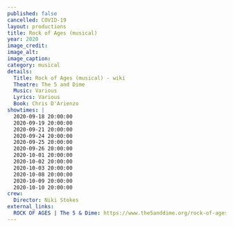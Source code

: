 ```yaml
---
published: false
cancelled: COVID-19
layout: productions
title: Rock of Ages (musical)
year: 2020
image_credit: 
image_alt:
image_caption:
category: musical
details:
  Title: Rock of Ages (musical) - wiki
  Theatre: The 5 and Dime
  Music: Various
  Lyrics: Various
  Book: Chris D'Arienzo
showtimes: |
  2020-09-18 20:00:00
  2020-09-19 20:00:00
  2020-09-21 20:00:00
  2020-09-24 20:00:00
  2020-09-25 20:00:00
  2020-09-26 20:00:00
  2020-10-01 20:00:00
  2020-10-02 20:00:00
  2020-10-03 20:00:00
  2020-10-08 20:00:00
  2020-10-09 20:00:00
  2020-10-10 20:00:00
crew:
  Director: Niki Stokes
external_links:
  ROCK OF AGES | The 5 & Dime: https://www.the5anddime.org/rock-of-ages
---
```


